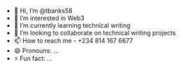 - 👋 Hi, I’m @tbanks58
- 👀 I’m interested in Web3
- 🌱 I’m currently learning technical writing
- 💞️ I’m looking to collaborate on technical writing projects
- 📫 How to reach me - +234 814 167 6677
- 😄 Pronouns: ...
- ⚡ Fun fact: ...

<!---
tbanks58/tbanks58 is a ✨ special ✨ repository because its `README.md` (this file) appears on your GitHub profile.
You can click the Preview link to take a look at your changes.
--->
